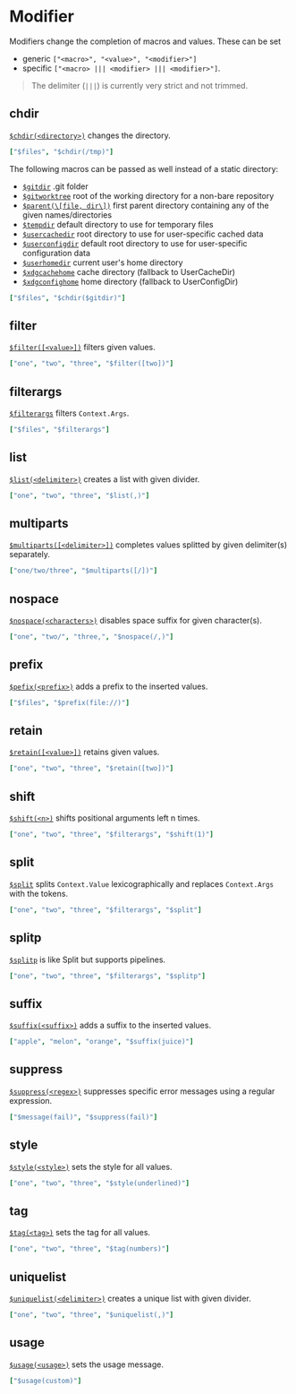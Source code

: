# Modifier

Modifiers change the completion of macros and values.
These can be set
- generic `["<macro>", "<value>", "<modifier>"]`
- specific `["<macro> ||| <modifier> ||| <modifier>"]`.

> The delimiter (` ||| `) is currently very strict and not trimmed.

## chdir

[`$chdir(<directory>)`](https://carapace-sh.github.io/carapace/carapace/action/chdir.html) changes the directory.

```yaml
["$files", "$chdir(/tmp)"]
```

The following macros can be passed as well instead of a static directory:

- [`$gitdir`] .git folder
- [`$gitworktree`] root of the working directory for a non-bare repository
- [`$parent(\[file, dir\])`] first parent directory containing any of the given names/directories
- [`$tempdir`] default directory to use for temporary files
- [`$usercachedir`] root directory to use for user-specific cached data
- [`$userconfigdir`] default root directory to use for user-specific configuration data
- [`$userhomedir`] current user's home directory
- [`$xdgcachehome`] cache directory (fallback to UserCacheDir)
- [`$xdgconfighome`] home directory (fallback to UserConfigDir)

```yaml
["$files", "$chdir($gitdir)"]
```

## filter

[`$filter([<value>])`](https://carapace-sh.github.io/carapace/carapace/action/filter.html) filters given values.

```yaml
["one", "two", "three", "$filter([two])"]
```

## filterargs

[`$filterargs`](https://carapace-sh.github.io/carapace/carapace/action/filterArgs.html) filters `Context.Args`.

```yaml
["$files", "$filterargs"]
```

## list

[`$list(<delimiter>)`](https://carapace-sh.github.io/carapace/carapace/action/list.html) creates a list with given divider.

```yaml
["one", "two", "three", "$list(,)"]
```

## multiparts

[`$multiparts([<delimiter>])`](https://carapace-sh.github.io/carapace/carapace/action/multiParts.html) completes values splitted by given delimiter(s) separately.

```yaml
["one/two/three", "$multiparts([/])"]
```

## nospace

[`$nospace(<characters>)`](https://carapace-sh.github.io/carapace/carapace/action/noSpace.html) disables space suffix for given character(s).

```yaml
["one", "two/", "three,", "$nospace(/,)"]
```

## prefix

[`$pefix(<prefix>)`](https://carapace-sh.github.io/carapace/carapace/action/prefix.html) adds a prefix to the inserted values.

```yaml
["$files", "$prefix(file://)"]
```

## retain

[`$retain([<value>])`](https://carapace-sh.github.io/carapace/carapace/action/retain.html) retains given values.

```yaml
["one", "two", "three", "$retain([two])"]
```

## shift

[`$shift(<n>)`](https://carapace-sh.github.io/carapace/carapace/action/shift.html) shifts positional arguments left n times.

```yaml
["one", "two", "three", "$filterargs", "$shift(1)"]
```

## split

[`$split`](https://carapace-sh.github.io/carapace/carapace/action/split.html) splits `Context.Value` lexicographically and replaces `Context.Args` with the tokens.

```yaml
["one", "two", "three", "$filterargs", "$split"]
```

## splitp

[`$splitp`](https://carapace-sh.github.io/carapace/carapace/action/splitP.html) is like Split but supports pipelines.

```yaml
["one", "two", "three", "$filterargs", "$splitp"]
```

## suffix

[`$suffix(<suffix>)`](https://carapace-sh.github.io/carapace/carapace/action/suffix.html) adds a suffix to the inserted values.

```yaml
["apple", "melon", "orange", "$suffix(juice)"]
```

## suppress

[`$suppress(<regex>)`](https://carapace-sh.github.io/carapace/carapace/action/suppress.html) suppresses specific error messages using a regular expression.
```yaml
["$message(fail)", "$suppress(fail)"]
```

## style

[`$style(<style>)`](https://carapace-sh.github.io/carapace/carapace/action/style.html) sets the style for all values.

```yaml
["one", "two", "three", "$style(underlined)"]
```

## tag

[`$tag(<tag>)`](https://carapace-sh.github.io/carapace/carapace/action/tag.html) sets the tag for all values.

```yaml
["one", "two", "three", "$tag(numbers)"]
```

## uniquelist

[`$uniquelist(<delimiter>)`](https://carapace-sh.github.io/carapace/carapace/action/uniqueList.html) creates a unique list with given divider.

```yaml
["one", "two", "three", "$uniquelist(,)"]
```

## usage

[`$usage(<usage>)`](https://carapace-sh.github.io/carapace/carapace/action/usage.html) sets the usage message.

```yaml
["$usage(custom)"]
```


[`$gitdir`]:https://pkg.go.dev/github.com/carapace-sh/carapace/pkg/traverse#GitDir
[`$gitworktree`]:https://pkg.go.dev/github.com/carapace-sh/carapace/pkg/traverse#GitWorkTree
[`$parent(\[file, dir\])`]:https://pkg.go.dev/github.com/carapace-sh/carapace/pkg/traverse#Parent
[`$tempdir`]:https://pkg.go.dev/github.com/carapace-sh/carapace/pkg/traverse#TempDir
[`$usercachedir`]:https://pkg.go.dev/github.com/carapace-sh/carapace/pkg/traverse#UserCacheDir
[`$userconfigdir`]:https://pkg.go.dev/github.com/carapace-sh/carapace/pkg/traverse#UserConfigDir
[`$userhomedir`]:https://pkg.go.dev/github.com/carapace-sh/carapace/pkg/traverse#UserHomeDir
[`$xdgcachehome`]:https://pkg.go.dev/github.com/carapace-sh/carapace/pkg/traverse#XdgCacheHome
[`$xdgconfighome`]:https://pkg.go.dev/github.com/carapace-sh/carapace/pkg/traverse#XdgConfigHome
